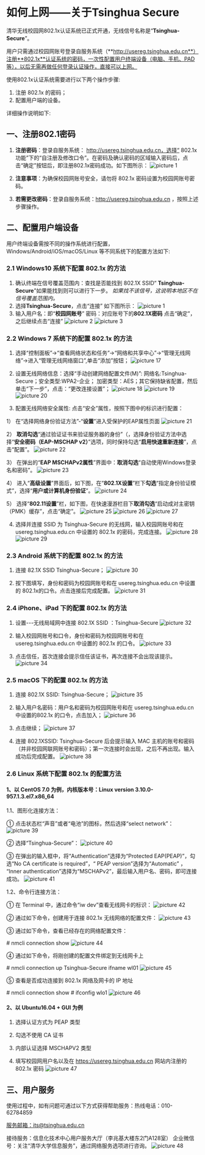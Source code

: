 # 如何上网——关于Tsinghua Secure

清华无线校园网802.1x认证系统已正式开通，无线信号名称是“**Tsinghua-Secure**”。

用户只需通过校园网账号登录自服务系统（**http://usereg.tsinghua.edu.cn**）注册**802.1x**认证系统的密码，一次性配置用户终端设备（电脑、手机、PAD等），以后无需再做任何登录认证操作，直接可以上网。

使用802.1x认证系统需要进行以下两个操作步骤:

1. 注册 802.1x 的密码；
2. 配置用户端的设备。
   
详细操作说明如下:

## 一、注册802.1密码

1. **注册密码**：登录自服务系统： http://usereg.tsinghua.edu.cn，选择“ 802.1x 功能”下的“自注册及修改口令”。在密码及确认密码的区域输入密码后，点击“确定”按钮后，即注册802.1x密码成功。如下图所示：
![picture 1](images/f3159a9c04f8d6b98d36b079dbe71ddd4fba902293115592bd3d0178bff28748.png)

2. **注意事项**：为确保校园网账号安全，请勿将 802.1x 密码设置为校园网账号密码。

3. **若需更改密码**：登录自服务系统：http://usereg.tsinghua.edu.cn ，按照上述步骤操作。

## 二、配置用户端设备

用户终端设备需按不同的操作系统进行配置， Windows/Android/iOS/macOS/Linux 等不同系统下的配置方法如下:

### 2.1 Windows10 系统下配置 802.1x 的方法

1. 确认终端在信号覆盖范围内：查找是否能找到 802.1X SSID“ **Tsinghua-Secure**”如果能找到则可以进行下一步。
*如果找不该信号，这说明本地区不在信号覆盖范围内。*
2. 选择**Tsinghua-Secure**，点击“连接”
如下图所示：
![picture 1](images/07e2ef9c8f1e02d53d402a2585d4b9958a375f6b4064e1c11ce7525e8172297a.png)  
1. 输入用户名：即“**校园网账号**”
密码：对应账号下的**802.1X密码**
点击“确定”，之后继续点击“连接”
![picture 2](images/d85ca79def7d2859ee15c4a9f4160328e65ce2d78fb083c885c6cd73c84f6992.png)
![picture 3](images/581974ef03d0e008acb102c9096cf8ef396a0a6c7d913834571313fd954086b4.png)

### 2.2 Windows 7 系统下的配置 802.1x 的方法
 
1.  选择“控制面板”→“查看网络状态和任务”→“网络和共享中心”→“管理无线网络”→进入“管理无线网络窗口”,单击“添加”按钮；
![picture 17](images/8d392d69dcc206f6e97f913e31c48fe8c1373dba47f3929d991083d06d57f2b5.png)
      
2.  设置无线网络信息：选择“手动创建网络配置文件(M)”: 网络名:Tsinghua-Secure；安全类型:WPA2-企业； 加密类型：AES；其它保持缺省配置，然后单击“下一步”，点击：“更改连接设置”；
![picture 18](images/e397bfad7ea01b5382f2e718c0944280e53ec18ade91ede83c0cbd94f1e3e3d0.png)
![picture 19](images/6a83419135b9c8f35c1423e5e4121c9412f93491e02ece3d24ae4116f4a0453a.png)
![picture 20](images/1602e919d61e5e0ad3cd4d0afdcfb13406836860cc47307f9ff0681510d0a0c7.png)
   
3.  配置无线网络安全属性: 点击“安全”属性，按照下图中的标识进行配置：

1） 在“选择网络身份验证方法”-“**设置**”进入受保护的EAP属性页面
![picture 21](images/6621e5d770b9e82efd312522d49ff28bfe61e128c7c589d7d69010856e789672.png)

2） **取消勾选**“通过验证证书来验证服务器的身份”（，选择身份验证方法中选择“**安全密码（EAP-MSCHAP v2）**”选项，同时保持勾选“**启用快速重新连接**”，点击“配置”。
![picture 22](images/70b3ca8abd1cafda2aece061361cf63eeb3ed4cc772b045a0eff31c50ed29963.png)

3） 在弹出的“**EAP MSCHAPv2属性**”界面中：**取消勾选**“自动使用Windows登录名和密码”。
![picture 23](images/00bdaa6f0bec5f1b08eb6ba4fc922f066b926e23c5c188ce97ba31ba24961d2e.png)

4） 进入“**高级设置**”界面后，如下图，在“**802.1X设置**”栏下**勾选**“指定身份验证模式”，选择“**用户或计算机身份验证**”。
![picture 24](images/1780fc173e0c15ceb7c1e55ee8614267af12d4dd0c8aee2f5c7aac9e6a02dbae.png)

5） 选择“**802.11设置**”栏，如下图，在快速漫游栏目下**取消勾选**“启动成对主密钥（PMK）缓存”，点击“确定”。
![picture 25](images/5f953f710163c24fdfeefde6d7dbcef5206757b3de1b02bdfb54b44f23abe7b9.png)
![picture 26](images/620f45b0dbcbfc926c63c8af37dac508c013f236da6d5c4f520a65b05479b21d.png)
![picture 27](images/3ec6e66f6c65052882bf3c40f02a1be9ace7e910a9ccd963a84302a400027a4b.png)      
        
4.  选择并连接 SSID 为 Tsinghua-Secure 的无线网，输入校园网账号和在usereg.tsinghua.edu.cn 中设置的 802.1x 的密码，完成连接。
![picture 28](images/d5a27e5bc434de1e5c29b856f6191b07e0be1b6c4c88f971e5782f044efcb51d.png)
![picture 29](images/c247401deae2082c99696a713416a3081227dfde5ecf06987d91dba000f02ffd.png)
        
### 2.3 Android 系统下的配置 802.1x 的方法

1.  连接 82.1X SSID Tsinghua-Secure；
![picture 30](images/3b71eae9eca9f3d8f1cc29b0d19a68682507a5e6a7272647b578e60c1f3e34fd.png)   
        
2.  按下图填写，身份和密码为校园网账号和在 usereg.tsinghua.edu.cn 中设置的 802.1x的口令。点击连接后完成配置。
![picture 31](images/400a0bec532340e82c9d68792431d679c2196614058c7cdbdeaf20a5c05ed54c.png)  
        
### 2.4 iPhone、iPad 下的配置 802.1x 的方法

1.  设置---无线局域网中连接 802.1X SSID ：Tsinghua-Secure
![picture 32](images/250dddc5e79c27b6cd6601b7210cb35510ad405a03088bdd458b0a57bb758e49.png)

2.  输入校园网账号和口令，身份和密码为校园网账号和在 usereg.tsinghua.edu.cn 中设置的 802.1x 的口令。
![picture 33](images/399948f62238c1fa373b5ea7f257cd20cebb0a5c0480cfbdb910f655f40f7c8e.png)
        
3.  点击信任，首次连接会提示信任该证书，再次连接不会出现该提示。
![picture 34](images/1831a83cfda0beb53ebef0e2b81a4e0a4c4062620dc85dc0b708b5557697f276.png)    
        
### 2.5 macOS 下的配置 802.1x 的方法
    
1.  连接 802.1X SSID: Tsinghua-Secure；
![picture 35](images/7dbef2cbf7ce9c265011542e3c347f896de4d96fcf73971ac1d34ffe9684fdf1.png)  
    
2.  输入用户名密码：用户名和密码为校园网账号和在 usereg.tsinghua.edu.cn 中设置的802.1x 的口令，点击加入；
![picture 36](images/f02f09f6f6a6c32c923dbf64902fd2c4e7529b347267a7459104341128a0a966.png)
        
3.  点击继续；
![picture 37](images/a0921829a02cae8968bd71fd6d1d352bc3c58d4023021c3c032764808c81a947.png)

4.  连接 802.1XSSID: Tsinghua-Secure 后会提示输入 MAC 主机的账号和密码（并非校园网联网账号和密码）；第一次连接时会出现，之后不再出现。输入成功后完成配置。
![picture 38](images/0c4a8b66f10639e48ccb78a49bcaac83e1efe98b561fb9da5789463c586816b2.png)
          
### 2.6 Linux 系统下配置 802.1x 的配置方法

#### 1、以 CentOS 7.0 为例，内核版本号：Linux version 3.10.0-957.1.3.el7.x86\_64

1.1、图形化连接方法：
    
① 点击状态栏“声音”或者“电池”的图标，然后选择“select network”：
![picture 39](images/37aaff9922d64b583aeb0196bc35ad0437330caf06dd7dbf90714259a2b43f9c.png)

② 选择“Tsinghua-Secure”：
![picture 40](images/ceaa37e828ac593468aa149c1171948686e32dd894859c585803393cb35de901.png)
    
③ 在弹出的输入框中，将“Authentication”选择为“Protected EAP(PEAP)”，勾选“No CA certificate is required”，“ PEAP version”选择为“Automatic” ， “Inner authentication”选择为“MSCHAPv2”，最后输入用户名、密码，即可连接成功。
![picture 41](images/b0435b84c48e59f440cfcbdeed4260ae49b53642e48331da89be600f5db959b4.png)
    
1.2、命令行连接方法：

① 在 Terminal 中，通过命令“iw dev”查看无线网卡的标识：
![picture 42](images/7b51df8fba90bc70e50791607765094143bcced7a91cfd1da3d47acca809e8fb.png)  


② 通过如下命令，创建用于连接 802.1x 无线网络的配置文件：
![picture 43](images/9432fc95ec833449a8e8f646508d441de5f996e84c49417c3493e3f20fa9c6ac.png)

③ 通过如下命令，查看已经存在的网络配置文件：

\# nmcli connection show
![picture 44](images/3145398377a6f19f71d96644fc7f3f13a0ed21e743ed4d9761380083dc6c1302.png)

④ 通过如下命令，将刚创建的配置文件绑定到无线网卡上

\# nmcli connection up Tsinghua-Secure ifname wl01
![picture 45](images/7b51df8fba90bc70e50791607765094143bcced7a91cfd1da3d47acca809e8fb.png)

⑤ 查看是否成功连接到 802.1x 网络及网卡的 IP 地址

\# nmcli connection show 
\# ifconfig wlo1
![picture 46](images/7660e6239b1e82d4e3220c4b6d51b2272c943d0d7065b5b29bba8aafdb8ac06a.png)

#### 2、以 Ubuntu16.04 + GUI 为例

1.  选择认证方式为 PEAP 类型
    
2.  勾选不使用 CA 证书
    
3.  内部认证选择 MSCHAPV2 类型
    
4.  填写校园网用户名以及在 https://usereg.tsinghua.edu.cn 网站内注册的 802.1x 密码
![picture 47](images/8fd171ef826e396fdff35a321413eae0939628da5897bad7fe92d672c4c99278.png)

## 三、用户服务 

使用过程中，如有问题可通过以下方式获得帮助服务：热线电话：010-62784859

[服务邮箱：its@tsinghua.edu.cn](mailto:its@tsinghua.edu.cn)

接待服务：信息化技术中心用户服务大厅（李兆基大楼东2门A128室） 企业微信号：关注“清华大学信息服务”，通过网络服务选项进行咨询。
![picture 48](images/505a0422c552e4bab00fb3b9c977c6df80759b013406107331efa0912ce7f630.png)